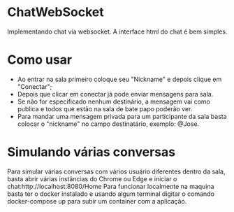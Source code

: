 # ChatWebSocket
Implementando chat via websocket. A interface html do chat é bem simples.
# Como usar
 - Ao entrar na sala primeiro coloque seu "Nickname" e depois clique em "Conectar";
 - Depois que clicar em conectar já pode enviar mensagens para sala. 
 - Se não for especificado nenhum destinário, a mensagem vai como publica e todos que estão na sala de bate papo poderão ver.
 - Para mandar uma mensagem privada para um participante da sala basta colocar o "nickname" no campo destinatário, exemplo: @Jose.
 # Simulando várias conversas
 Para simular várias conversas com vários usuário diferentes dentro da sala, basta abrir várias instâncias do Chrome ou Edge e iniciar o chat:http://localhost:8080/Home
 Para funcionar localmente na maquina basta ter o docker instalado e usando algum terminal digitar o comando docker-compose up para subir um container com a aplicação. 
 

